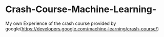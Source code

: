 # Crash-Course-Machine-Learning-
My own Experience of the crash course provided by google(https://developers.google.com/machine-learning/crash-course/)

